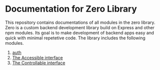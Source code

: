 # Documentation for Zero Library
This repository contains documentations of all modules in the zero library. Zero is a custom backend development library build on Express and other npm modules. Its goal is to make development of backend apps easy and quick with minimal repetetive code. The library includes the following modules.

1. [auth](./auth/auth.md)
2. [The Accessible interface](./bases/accessible.md)
3. [The Controllable interface](./bases/controllable.md)
